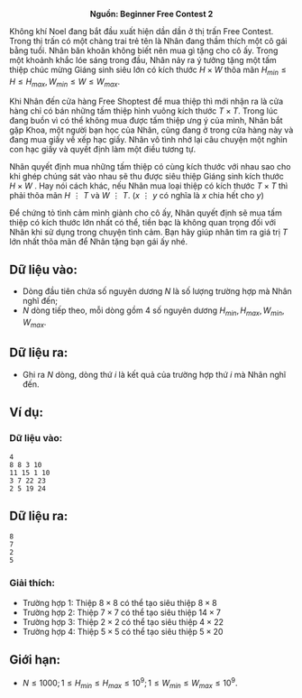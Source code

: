 **<center>Nguồn: Beginner Free Contest 2</center>**

Không khí Noel đang bắt đầu xuất hiện dần dần ở thị trấn Free Contest. Trong thị trấn có một chàng trai trẻ tên là Nhân đang thầm thích một cô gái bằng tuổi. Nhân băn khoăn không biết nên mua gì tặng cho cô ấy. Trong một khoảnh khắc lóe sáng trong đầu, Nhân nảy ra ý tưởng tặng một tấm thiệp chúc mừng Giáng sinh siêu lớn có kích thước $H×W$ thõa mãn $H_{min} ≤ H ≤ H_{max}, W_{min} ≤ W ≤ W_{max}$.

Khi Nhân đến cửa hàng Free Shoptest để mua thiệp thì mới nhận ra là cửa hàng chỉ có bán những tấm thiệp hình vuông kích thước $T×T$. Trong lúc đang buồn vì có thể không mua được tấm thiệp ưng ý của mình, Nhân bắt gặp Khoa, một người bạn học của Nhân, cũng đang ở trong cửa hàng này và đang mua giấy về xếp hạc giấy. Nhân vô tình nhớ lại câu chuyện một nghìn con hạc giấy và quyết định làm một điều tương tự.

Nhân quyết định mua những tấm thiệp có cùng kích thước với nhau sao cho khi ghép chúng sát vào nhau sẽ thu được siêu thiệp Giáng sinh kích thước $H ×W$ . Hay nói cách khác, nếu Nhân mua loại thiệp có kích thước $T×T$ thì phải thõa mãn $H⋮T$ và $W⋮T$. ($x⋮y$ có nghĩa là $x$ chia hết cho $y$)

Để chứng tỏ tình cảm mình giành cho cô ấy, Nhân quyết định sẽ mua tấm thiệp có kích thước lớn nhất có thể, tiền bạc là không quan trọng đối với Nhân khi sử dụng trong chuyện tình cảm. Bạn hãy giúp nhân tìm ra giá trị $T$ lớn nhất thõa mãn để Nhân tặng bạn gái ấy nhé.

## Dữ liệu vào:
- Dòng đầu tiên chứa số nguyên dương $N$ là số lượng trường hợp mà Nhân nghĩ đến;
- $N$ dòng tiếp theo, mỗi dòng gồm $4$ số nguyên dương $H_{min}, H_{max}, W_{min}, W_{max}$.

## Dữ liệu ra:
- Ghi ra $N$ dòng, dòng thứ $i$ là kết quả của trường hợp thứ $i$ mà Nhân nghĩ đến.

## Ví dụ:
### Dữ liệu vào:
```
4
8 8 3 10
11 15 1 10
3 7 22 23
2 5 19 24
```

## Dữ liệu ra:
```
8
7
2
5
```

### Giải thích:
- Trường hợp $1:$ Thiệp $8×8$ có thể tạo siêu thiệp $8×8$
- Trường hợp $2:$ Thiệp $7×7$ có thể tạo siêu thiệp $14×7$
- Trường hợp $3:$ Thiệp $2×2$ có thể tạo siêu thiệp $4×22$
- Trường hợp $4:$ Thiệp $5×5$ có thể tạo siêu thiệp $5×20$

## Giới hạn:
- $N ≤ 1000; 1 ≤ H_{min} ≤ H_{max} ≤ 10^9; 1 ≤ W_{min} ≤ W_{max} ≤ 10^9$.